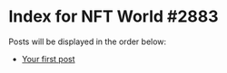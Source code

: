 # Index for NFT World #2883
Posts will be displayed in the order below:

- [Your first post](./001-first.md)

